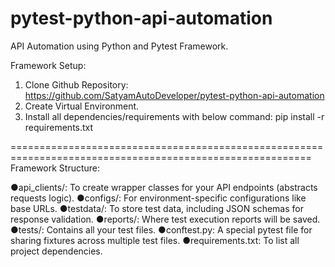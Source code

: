 # pytest-python-api-automation
API Automation using Python and Pytest Framework.

Framework Setup:

1. Clone Github Repository: https://github.com/SatyamAutoDeveloper/pytest-python-api-automation
2. Create Virtual Environment.
3. Install all dependencies/requirements with below command:
   pip install -r requirements.txt

==========================================================================================================
Framework Structure:

●api_clients/: To create wrapper classes for your API endpoints (abstracts requests logic).
●configs/: For environment-specific configurations like base URLs.
●testdata/: To store test data, including JSON schemas for response validation.
●reports/: Where test execution reports will be saved.
●tests/: Contains all your test files.
●conftest.py: A special pytest file for sharing fixtures across multiple test files.
●requirements.txt: To list all project dependencies.